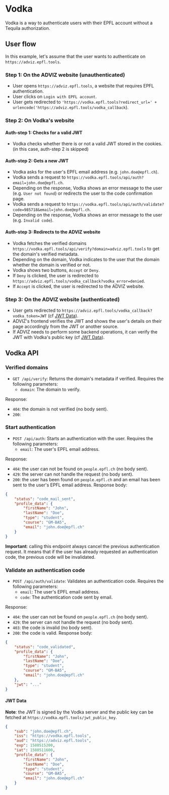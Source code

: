 # Vodka

Vodka is a way to authenticate users with their EPFL account without a Tequila authorization.

## User flow

In this example, let's assume that the user wants to authenticate on `https://adviz.epfl.tools`.

### Step 1: On the ADVIZ website (unauthenticated)

* User opens `https://adviz.epfl.tools`, a website that requires EPFL authentication.
* User clicks on `Login with EPFL account`.
* User gets redirected to `'https://vodka.epfl.tools?redirect_url=' + urlencode('https://adviz.epfl.tools/vodka_callback`).

### Step 2: On Vodka's website

#### Auth-step 1: Checks for a valid JWT

* Vodka checks whether there is or not a valid JWT stored in the cookies. (in this case, auth-step 2 is skipped)

#### Auth-step 2: Gets a new JWT

* Vodka asks for the user's EPFL email address (e.g. `john.doe@epfl.ch`).
* Vodka sends a request to `https://vodka.epfl.tools/api/auth?email=john.doe@epfl.ch`.
* Depending on the response, Vodka shows an error message to the user (e.g. `User not found`) or redirects the user to the code confirmation page.
* Vodka sends a request to `https://vodka.epfl.tools/api/auth/validate?code=985718&email=john.doe@epfl.ch`.
* Depending on the response, Vodka shows an error message to the user (e.g. `Invalid code`).

#### Auth-step 3: Redirects to the ADVIZ website

* Vodka fetches the verified domains `https://vodka.epfl.tools/api/verify?domain=adviz.epfl.tools` to get the domain's verified metadata.
* Depending on the domain, Vodka indicates to the user that the domain whether the domain is verified or not.
* Vodka shows two buttons, `Accept` or `Deny`.
* If `Deny` is clicked, the user is redirected to `https://adviz.epfl.tools/vodka_callback?vodka_error=denied`.
* If `Accept` is clicked, the user is redirected to the ADVIZ website.

### Step 3: On the ADVIZ website (authenticated)

* User gets redirected to `https://adviz.epfl.tools/vodka_callback?vodka_token=JWT` (cf [JWT Data](#jwt-data)).
* ADVIZ's frontend verifies the JWT and shows the user's details on their page accordingly from the JWT or another source.
* If ADVIZ needs to perform some backend operations, it can verify the JWT with Vodka's public key (cf [JWT Data](#jwt-data)).
 
## Vodka API

### Verified domains

* `GET /api/verify`: Returns the domain's metadata if verified. Requires the following parameters:
  * `domain`: The domain to verify.

Response:
* `404`: the domain is not verified (no body sent).
* `200`: 

### Start authentication

* `POST /api/auth`: Starts an authentication with the user. Requires the following parameters:
  * `email`: The user's EPFL email address.

Response:

* `404`: the user can not be found on `people.epfl.ch` (no body sent).
* `429`: the server can not handle the request (no body sent).
* `200`: the user has been found on `people.epfl.ch` and an email has been sent to the user's EPFL email address. Response body:
```json
{
    "status": "code_mail_sent",
    "profile_data": {
        "firstName": "John",
        "lastName": "Doe",
        "type": "student",
        "course": "GM-BA5",
        "email": "john.doe@epfl.ch"
    }
}
```

**Important**: calling this endpoint always cancel the previous authentication request. It means that if the user has already requested an authentication code, the previous code will be invalidated.

### Validate an authentication code

* `POST /api/auth/validate`: Validates an authentication code. Requires the following parameters:
  * `email`: The user's EPFL email address.
  * `code`: The authentication code sent by email.

Response:

* `404`: the user can not be found on `people.epfl.ch` (no body sent).
* `429`: the server can not handle the request (no body sent).
* `403`: the code is invalid (no body sent).
* `200`: the code is valid. Response body:
```json
{
    "status": "code_validated",
    "profile_data": {
        "firstName": "John",
        "lastName": "Doe",
        "type": "student",
        "course": "GM-BA5",
        "email": "john.doe@epfl.ch"
    },
    "jwt": "..."
}
```

#### JWT Data

**Note**: the JWT is signed by the Vodka server and the public key can be fetched at `https://vodka.epfl.tools/jwt_public_key`.

```json
{
    "sub": "john.doe@epfl.ch",
    "iss": "https://vodka.epfl.tools",
    "aud": "https://adviz.epfl.tools",
    "exp": 1580515200,
    "iat": 1580511600,
    "profile_data": {
        "firstName": "John",
        "lastName": "Doe",
        "type": "student",
        "course": "GM-BA5",
        "email": "john.doe@epfl.ch"
    }
}
```
